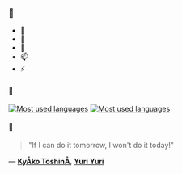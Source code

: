 ### 👋

- 🔭
- 🌱
- 💬
- 📫
- ⚡

#### 🧏

[![Most used languages](https://github-readme-stats-aynah.vercel.app/api/top-langs/?username=aynh&theme=solarized-dark&langs_count=6&layout=compact&hide_title=true)](https://github.com/anuraghazra/github-readme-stats#gh-dark-mode-only)
[![Most used languages](https://github-readme-stats-aynah.vercel.app/api/top-langs/?username=aynh&theme=solarized-light&langs_count=6&layout=compact&hide_title=true)](https://github.com/anuraghazra/github-readme-stats#gh-light-mode-only)

#### 💬

> "If I can do it tomorrow, I won't do it today!"

&mdash; [**KyÅko ToshinÅ**](https://myanimelist.net/character.php?q=Ky%C3%85%C2%8Dko%20Toshin%C3%85%C2%8D&cat=character), [**Yuri Yuri**](https://myanimelist.net/search/all?q=Yuri%20Yuri&cat=all)
